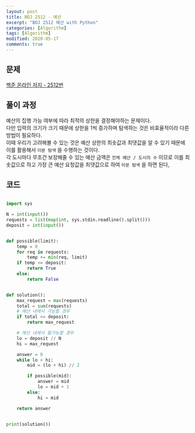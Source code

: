 ```yaml
---
layout: post
title: BOJ 2512 - 예산
excerpt: "BOJ 2512 예산 with Python"
categories: [Algorithm]
tags: [Algorithm]
modified: 2020-05-17
comments: true
---
```


## 문제
[백준 온라인 저지 - 2512번](https://www.acmicpc.net/problem/2512)

## 풀이 과정
예산의 집행 가능 여부에 따라 최적의 상한을 결정해야하는 문제이다. <br>
다만 입력의 크기가 크기 때문에 상한을 1씩 증가하며 탐색하는 것은 비효율적이라 다른 방법이 필요하다. <br>
이때 우리가 고려해볼 수 있는 것은 예산 상한의 최솟값과 최댓값을 알 수 있기 때문에 이를 활용해서 `이분 탐색` 을 수행하는 것이다. <br>
각 도시마다 무조건 보장해줄 수 있는 예산 금액은 `전체 예산 / 도시의 수` 이므로 이를 최솟값으로 하고 가장 큰 예산 요청값을 최댓값으로 하여 `이분 탐색` 을 하면 된다, <br>

## 코드
~~~ python

import sys

N = int(input())
requests = list(map(int, sys.stdin.readline().split()))
deposit = int(input())


def possible(limit):
    temp = 0
    for req in requests:
        temp += min(req, limit)
    if temp <= deposit:
        return True
    else:
        return False


def solution():
    max_request = max(requests)
    total = sum(requests)
    # 예산 내에서 가능할 경우
    if total <= deposit:
        return max_request

    # 예산 내에서 불가능할 경우
    lo = deposit // N
    hi = max_request

    answer = 0
    while lo < hi:
        mid = (lo + hi) // 2

        if possible(mid):
            answer = mid
            lo = mid + 1
        else:
            hi = mid

    return answer


print(solution())


~~~

